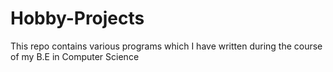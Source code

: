 Hobby-Projects
==============

This repo contains various programs which I have written during the course of my B.E in Computer Science
